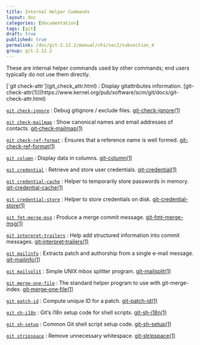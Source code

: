 ```yaml
---
title: Internal Helper Commands
layout: doc
categories: [documentation]
tags: [git]
draft: true
published: true
permalink: /doc/git-2.12.2/manual/ch1/sec2/subsection_4
group: git-2.12.2
---
```


These are internal helper commands used by other commands; end users typically do not use them directly.

<div class="dl_as_table width_200" markdown="1">
[`git check-attr`](git_check_attr.html)
: Display gitattributes information. [git-check-attr(1)](https://www.kernel.org/pub/software/scm/git/docs/git-check-attr.html)

[`git check-ignore`](git_check_ignore.html)
: Debug gitignore / exclude files. [git-check-ignore(1)](https://www.kernel.org/pub/software/scm/git/docs/git-check-ignore.html)

[`git check-mailmap`](git_check_mailmap.html)
: Show canonical names and email addresses of contacts. [git&#8209;check&#8209;mailmap(1)](https://www.kernel.org/pub/software/scm/git/docs/git-check-mailmap.html)

[`git check-ref-format`](git_check_ref_format.html)
: Ensures that a reference name is well formed. [git-check-ref-format(1)](https://www.kernel.org/pub/software/scm/git/docs/git-check-ref-format.html)

[`git column`](git_column.html)
: Display data in columns. [git-column(1)](https://www.kernel.org/pub/software/scm/git/docs/git-column.html)

[`git credential`](git_credential.html)
: Retrieve and store user credentials. [git-credential(1)](https://www.kernel.org/pub/software/scm/git/docs/git-credential.html)

[`git credential-cache`](git_credential_cache.html)
: Helper to temporarily store passwords in memory. [git-credential-cache(1)](https://www.kernel.org/pub/software/scm/git/docs/git-credential-cache.html)

[`git credential-store`](git_credential_store.html)
: Helper to store credentials on disk. [git-credential-store(1)](https://www.kernel.org/pub/software/scm/git/docs/git-credential-store.html)

[`git fmt-merge-msg`](git_fmt_merge_msg.html)
: Produce a merge commit message. [git-fmt-merge-msg(1)](https://www.kernel.org/pub/software/scm/git/docs/git-fmt-merge-msg.html)

[`git interpret-trailers`](git_interpret_trailers.html)
: Help add structured information into commit messages. [git&#8209;interpret&#8209;trailers(1)](https://www.kernel.org/pub/software/scm/git/docs/git-interpret-trailers.html)

[`git mailinfo`](git_mailinfo.html)
: Extracts patch and authorship from a single e-mail message. [git-mailinfo(1)](https://www.kernel.org/pub/software/scm/git/docs/git-mailinfo.html)

[`git mailsplit`](git_mailsplit.html)
: Simple UNIX mbox splitter program. [git-mailsplit(1)](https://www.kernel.org/pub/software/scm/git/docs/git-mailsplit.html)

[`git merge-one-file`](git_merge_one_file.html)
: The standard helper program to use with git-merge-index. [git&#8209;merge&#8209;one&#8209;file(1)](https://www.kernel.org/pub/software/scm/git/docs/git-merge-one-file.html)

[`git patch-id`](git_patch_id.html)
: Compute unique ID for a patch. [git-patch-id(1)](https://www.kernel.org/pub/software/scm/git/docs/git-patch-id.html)

[`git sh-i18n`](git_sh_i18n.html)
: Git’s i18n setup code for shell scripts. [git-sh-i18n(1)](https://www.kernel.org/pub/software/scm/git/docs/git-sh-i18n.html)

[`git sh-setup`](git_sh_setup.html)
: Common Git shell script setup code. [git-sh-setup(1)](https://www.kernel.org/pub/software/scm/git/docs/git-sh-setup.html)

[`git stripspace`](git_stripspace.html)
: Remove unnecessary whitespace. [git-stripspace(1)](https://www.kernel.org/pub/software/scm/git/docs/git-stripspace.html)
</div>
